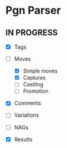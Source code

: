 # Pgn Parser

## IN PROGRESS

- [x] Tags
- [ ] Moves
  - [x] Simple moves
  - [x] Captures
  - [ ] Castling
  - [ ] Promotion
- [x] Comments
- [ ] Variations
- [ ] NAGs
- [x] Results

